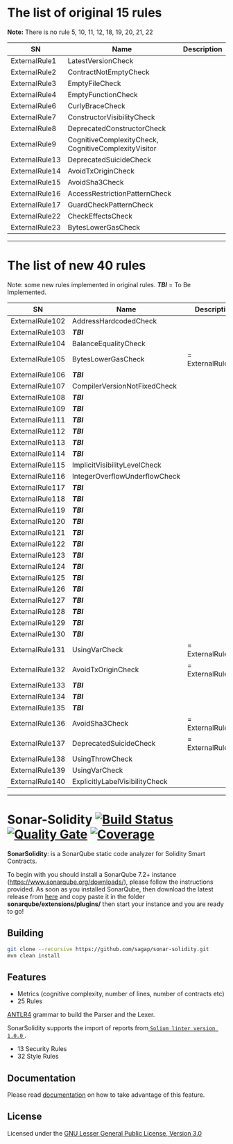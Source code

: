 # The list of original 15 rules
**Note:** There is no rule 5, 10, 11, 12, 18, 19, 20, 21, 22

| SN | Name | Description |
|-------------- |--------------|-----|
| ExternalRule1 | LatestVersionCheck ||
| ExternalRule2 | ContractNotEmptyCheck ||
| ExternalRule3 | EmptyFileCheck ||
| ExternalRule4 | EmptyFunctionCheck ||
| ExternalRule6 | CurlyBraceCheck ||
| ExternalRule7 | ConstructorVisibilityCheck ||
| ExternalRule8 | DeprecatedConstructorCheck ||
| ExternalRule9 | CognitiveComplexityCheck, CognitiveComplexityVisitor ||
| ExternalRule13 | DeprecatedSuicideCheck ||
| ExternalRule14 | AvoidTxOriginCheck ||
| ExternalRule15 | AvoidSha3Check ||
| ExternalRule16 | AccessRestrictionPatternCheck ||
| ExternalRule17 | GuardCheckPatternCheck ||
| ExternalRule22 | CheckEffectsCheck ||
| ExternalRule23 | BytesLowerGasCheck ||

---
# The list of new 40 rules

Note: some new rules implemented in original rules.
***TBI*** = To Be Implemented.

| SN | Name | Description |
|-----------------|-------------|-----|
| ExternalRule102 | AddressHardcodedCheck ||
| ExternalRule103 | ***TBI*** ||
| ExternalRule104 | BalanceEqualityCheck ||
| ExternalRule105 | BytesLowerGasCheck | = ExternalRule23|
| ExternalRule106 | ***TBI*** ||
| ExternalRule107 | CompilerVersionNotFixedCheck ||
| ExternalRule108 | ***TBI*** ||
| ExternalRule109 | ***TBI*** ||
| ExternalRule111 | ***TBI*** ||
| ExternalRule112 | ***TBI*** ||
| ExternalRule113 | ***TBI*** ||
| ExternalRule114 | ***TBI*** ||
| ExternalRule115 | ImplicitVisibilityLevelCheck ||
| ExternalRule116 | IntegerOverflowUnderflowCheck ||
| ExternalRule117 | ***TBI*** ||
| ExternalRule118 | ***TBI*** ||
| ExternalRule119 | ***TBI*** ||
| ExternalRule120 | ***TBI*** ||
| ExternalRule121 | ***TBI*** ||
| ExternalRule122 | ***TBI*** ||
| ExternalRule123 | ***TBI*** ||
| ExternalRule124 | ***TBI*** ||
| ExternalRule125 | ***TBI*** ||
| ExternalRule126 | ***TBI*** ||
| ExternalRule127 | ***TBI*** ||
| ExternalRule128 | ***TBI*** ||
| ExternalRule129 | ***TBI*** ||
| ExternalRule130 | ***TBI*** ||
| ExternalRule131 | UsingVarCheck | = ExternalRule139|
| ExternalRule132 | AvoidTxOriginCheck | = ExternalRule14|
| ExternalRule133 | ***TBI*** ||
| ExternalRule134 | ***TBI*** ||
| ExternalRule135 | ***TBI*** ||
| ExternalRule136 | AvoidSha3Check | = ExternalRule15|
| ExternalRule137 | DeprecatedSuicideCheck | = ExternalRule13|
| ExternalRule138 | UsingThrowCheck ||
| ExternalRule139 | UsingVarCheck ||
| ExternalRule140 | ExplicitlyLabelVisibilityCheck ||


---


# Sonar-Solidity [![Build Status](https://travis-ci.org/sagap/sonar-solidity.svg?branch=master)](https://travis-ci.org/sagap/sonar-solidity) [![Quality Gate](https://sonarcloud.io/api/project_badges/measure?project=org.sonarsource.solidity%3Asonar-solidity&metric=alert_status)](https://sonarcloud.io/dashboard?id=org.sonarsource.solidity%3Asonar-solidity) [![Coverage](https://sonarcloud.io/api/project_badges/measure?project=org.sonarsource.solidity%3Asonar-solidity&metric=coverage)](https://sonarcloud.io/component_measures?id=org.sonarsource.solidity%3Asonar-solidity&metric=coverage)

**SonarSolidity**: is a SonarQube static code analyzer for Solidity Smart Contracts.

To begin with you should install a SonarQube 7.2+ instance (https://www.sonarqube.org/downloads/), please follow the instructions provided.
As soon as you installed SonarQube, then download the latest release from [here](https://github.com/sagap/sonar-solidity/releases) and copy paste it in the folder  **sonarqube/extensions/plugins/**  then start your instance and you are ready to go!

## Building

```bash
git clone --recursive https://github.com/sagap/sonar-solidity.git
mvn clean install
```

## Features
* Metrics (cognitive complexity, number of lines, number of contracts etc)
* 25 Rules

[ANTLR4](https://github.com/solidityj/solidity-antlr4) grammar to build the Parser and the Lexer.

SonarSolidity supports the import of reports from[ ```Solium linter version 1.0.0``` ](http://solium.readthedocs.io/en/latest/).
* 13 Security Rules
* 32 Style Rules

## Documentation

Please read [documentation](https://github.com/sagap/sonar-solidity/blob/master/Sonar%20Solidity%20Docs.pdf) on how to take advantage of this feature.

## License

Licensed under the [GNU Lesser General Public License, Version 3.0](http://www.gnu.org/licenses/lgpl.txt)

